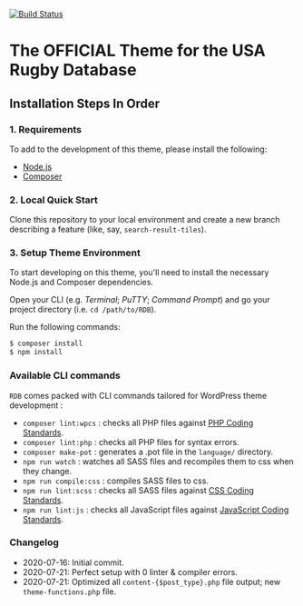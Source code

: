 [![Build Status](https://travis-ci.org/Automattic/_s.svg?branch=master)](https://travis-ci.org/Automattic/_s)

# The OFFICIAL Theme for the USA Rugby Database

Installation Steps In Order
---------------------------

### 1. Requirements

To add to the development of this theme, please install the following:

- [Node.js](https://nodejs.org/)
- [Composer](https://getcomposer.org/)

### 2. Local Quick Start

Clone this repository to your local environment and create a new branch describing a feature (like, say, `search-result-tiles`).


### 3. Setup Theme Environment

To start developing on this theme, you'll need to install the necessary Node.js and Composer dependencies.

Open your CLI (e.g. _Terminal_; _PuTTY_; _Command Prompt_) and go your project directory (i.e. `cd /path/to/RDB`).

Run the following commands:

```sh
$ composer install
$ npm install
```

### Available CLI commands

`RDB` comes packed with CLI commands tailored for WordPress theme development :

- `composer lint:wpcs` : checks all PHP files against [PHP Coding Standards](https://developer.wordpress.org/coding-standards/wordpress-coding-standards/php/).
- `composer lint:php` : checks all PHP files for syntax errors.
- `composer make-pot` : generates a .pot file in the `language/` directory.
- `npm run watch` : watches all SASS files and recompiles them to css when they change.
- `npm run compile:css` : compiles SASS files to css.
- `npm run lint:scss` : checks all SASS files against [CSS Coding Standards](https://developer.wordpress.org/coding-standards/wordpress-coding-standards/css/).
- `npm run lint:js` : checks all JavaScript files against [JavaScript Coding Standards](https://developer.wordpress.org/coding-standards/wordpress-coding-standards/javascript/).

### Changelog

* 2020-07-16: Initial commit.
* 2020-07-21: Perfect setup with 0 linter & compiler errors.
* 2020-07-21: Optimized all `content-{$post_type}.php` file output; new `theme-functions.php` file.

